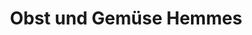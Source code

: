 ---
title: "Obst und Gemüse Hemmes"
url: /bingen-am-rhein/obst-und-gemuese-hemmes/
shop: Gemüse & Obst
---
